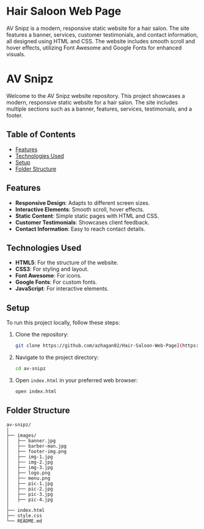 # Hair Saloon Web Page
 AV Snipz is a modern, responsive static website for a hair salon. The site features a banner, services, customer testimonials, and contact information, all designed using HTML and CSS. The website includes smooth scroll and hover effects, utilizing Font Awesome and Google Fonts for enhanced visuals.

# AV Snipz

Welcome to the AV Snipz website repository. This project showcases a modern, responsive static website for a hair salon. The site includes multiple sections such as a banner, features, services, testimonials, and a footer.

## Table of Contents
- [Features](#features)
- [Technologies Used](#technologies-used)
- [Setup](#setup)
- [Folder Structure](#folder-structure)


## Features
- **Responsive Design**: Adapts to different screen sizes.
- **Interactive Elements**: Smooth scroll, hover effects.
- **Static Content**: Simple static pages with HTML and CSS.
- **Customer Testimonials**: Showcases client feedback.
- **Contact Information**: Easy to reach contact details.

## Technologies Used
- **HTML5**: For the structure of the website.
- **CSS3**: For styling and layout.
- **Font Awesome**: For icons.
- **Google Fonts**: For custom fonts.
- **JavaScript**: For interactive elements.

## Setup
To run this project locally, follow these steps:

1. Clone the repository:
    ```bash
    git clone https://github.com/azhagan02/Hair-Saloon-Web-Page](https://github.com/Azhagan02/Hair-Saloon-Web-Page.git
    ```

2. Navigate to the project directory:
    ```bash
    cd av-snipz
    ```

3. Open `index.html` in your preferred web browser:
    ```bash
    open index.html
    ```

## Folder Structure
```plaintext
av-snipz/
│
├── images/
│   ├── banner.jpg
│   ├── barber-man.jpg
│   ├── footer-img.png
│   ├── img-1.jpg
│   ├── img-2.jpg
│   ├── img-3.jpg
│   ├── logo.png
│   ├── menu.png
│   ├── pic-1.jpg
│   ├── pic-2.jpg
│   ├── pic-3.jpg
│   ├── pic-4.jpg
│
├── index.html
├── style.css
└── README.md

